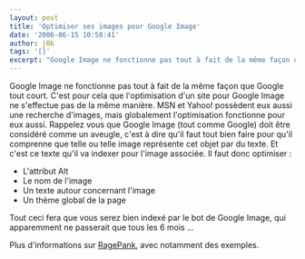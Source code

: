 ```yaml
---
layout: post
title: 'Optimiser ses images pour Google Image'
date: '2006-06-15 10:58:41'
author: j0k
tags: '[]'
excerpt: "Google Image ne fonctionne pas tout à fait de la même façon que Google tout court. C'est pour cela que l'optimisation d'un site pour Google Image ne s'effectue pas de la même manière. MSN et Yahoo! possèdent eux aussi une recherche d'images, mais globalement l'optimisation fonctionne pour eux aussi.     \nRappelez vous que Google Image (tout comme Google) doit      …"
---
```


Google Image ne fonctionne pas tout à fait de la même façon que Google tout court. C'est pour cela que l'optimisation d'un site pour Google Image ne s'effectue pas de la même manière. MSN et Yahoo! possèdent eux aussi une recherche d'images, mais globalement l'optimisation fonctionne pour eux aussi.
Rappelez vous que Google Image (tout comme Google) doit être considéré comme un aveugle, c'est à dire qu'il faut tout bien faire pour qu'il comprenne que telle ou telle image représente cet objet par du texte. Et c'est ce texte qu'il va indexer pour l'image associée. Il faut donc optimiser :
* L'attribut Alt
* Le nom de l'image
* Un texte autour concernant l'image
* Un thème global de la page

Tout ceci fera que vous serez bien indexé par le bot de Google Image, qui apparemment ne passerait que tous les 6 mois ...

Plus d'informations sur [RagePank](http://www.ragepank.com/articles/38/optimise-for-google-image-search/), avec notamment des exemples.
